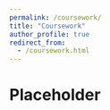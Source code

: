 ```yaml
---
permalink: /coursework/
title: "Coursework"
author_profile: true
redirect_from: 
  - /coursework.html
---
```


# Placeholder
